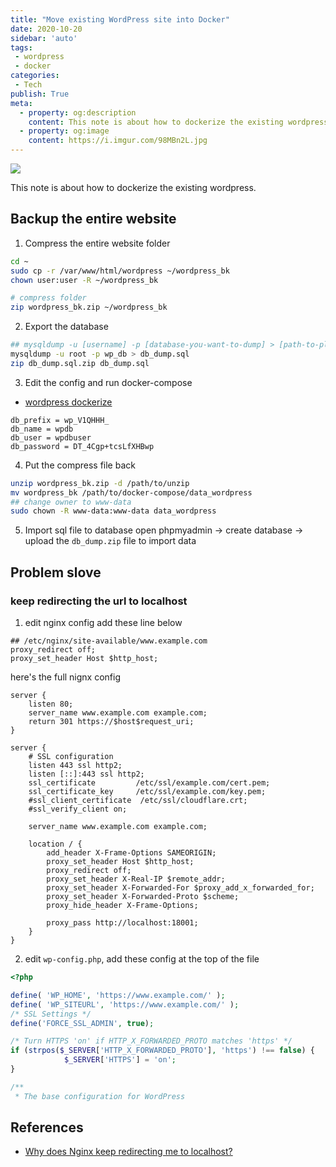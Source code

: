 ```yaml
---
title: "Move existing WordPress site into Docker"
date: 2020-10-20
sidebar: 'auto'
tags:
 - wordpress
 - docker
categories:
 - Tech
publish: True
meta:
  - property: og:description
    content: This note is about how to dockerize the existing wordpress.
  - property: og:image
    content: https://i.imgur.com/98MBn2L.jpg
---
```


![](https://i.imgur.com/98MBn2L.jpg)

This note is about how to dockerize the existing wordpress.

## Backup the entire website
1. Compress the entire website folder
``` bash
cd ~
sudo cp -r /var/www/html/wordpress ~/wordpress_bk
chown user:user -R ~/wordpress_bk

# compress folder
zip wordpress_bk.zip ~/wordpress_bk
```
2. Export the database
``` bash
## mysqldump -u [username] -p [database-you-want-to-dump] > [path-to-place-data-dump]
mysqldump -u root -p wp_db > db_dump.sql
zip db_dump.sql.zip db_dump.sql
```
3. Edit the config and run docker-compose
- [wordpress dockerize](https://hackmd.io/zTHX72E8Qv-V1eFYgWzB3g)
```
db_prefix = wp_V1QHHH_
db_name = wpdb
db_user = wpdbuser
db_password = DT_4Cgp+tcsLfXHBwp
```
4. Put the compress file back
``` bash
unzip wordpress_bk.zip -d /path/to/unzip
mv wordpress_bk /path/to/docker-compose/data_wordpress
## change owner to www-data
sudo chown -R www-data:www-data data_wordpress
```
5. Import sql file to database
open phpmyadmin -> create database -> upload the `db_dump.zip` file to import data


## Problem slove
### keep redirecting the url to localhost
1. edit nginx config
add these line below
``` nginx
## /etc/nginx/site-available/www.example.com
proxy_redirect off;
proxy_set_header Host $http_host;
```
here's the full nignx config
``` nginx
server {
    listen 80;
    server_name www.example.com example.com;
    return 301 https://$host$request_uri;
}

server {
    # SSL configuration
    listen 443 ssl http2;
    listen [::]:443 ssl http2;
    ssl_certificate         /etc/ssl/example.com/cert.pem;
    ssl_certificate_key     /etc/ssl/example.com/key.pem;
    #ssl_client_certificate  /etc/ssl/cloudflare.crt;
    #ssl_verify_client on;

    server_name www.example.com example.com;

    location / {
        add_header X-Frame-Options SAMEORIGIN;
        proxy_set_header Host $http_host;
        proxy_redirect off;
        proxy_set_header X-Real-IP $remote_addr;
        proxy_set_header X-Forwarded-For $proxy_add_x_forwarded_for;
        proxy_set_header X-Forwarded-Proto $scheme;
        proxy_hide_header X-Frame-Options;

        proxy_pass http://localhost:18001;
    }
}

```
2. edit `wp-config.php`, add these config at the top of the file
``` php
<?php

define( 'WP_HOME', 'https://www.example.com/' );
define( 'WP_SITEURL', 'https://www.example.com/' );
/* SSL Settings */
define('FORCE_SSL_ADMIN', true);

/* Turn HTTPS 'on' if HTTP_X_FORWARDED_PROTO matches 'https' */
if (strpos($_SERVER['HTTP_X_FORWARDED_PROTO'], 'https') !== false) {
            $_SERVER['HTTPS'] = 'on';
}

/**
 * The base configuration for WordPress

```
## References
- [Why does Nginx keep redirecting me to localhost?](https://stackoverflow.com/questions/32712443/why-does-nginx-keep-redirecting-me-to-localhost)
